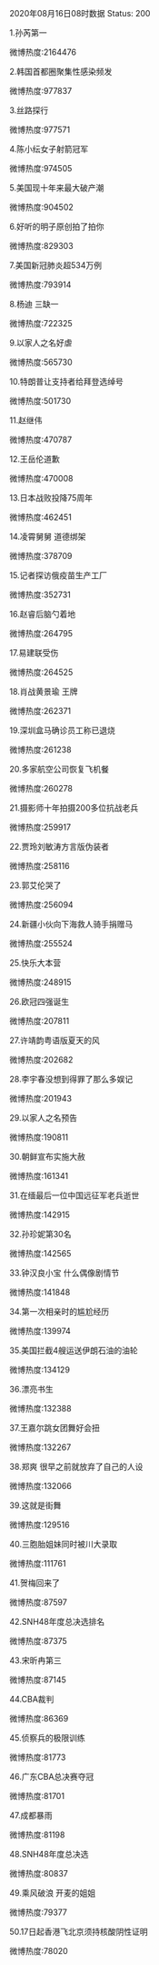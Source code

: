 2020年08月16日08时数据
Status: 200

1.孙芮第一

微博热度:2164476

2.韩国首都圈聚集性感染频发

微博热度:977837

3.丝路探行

微博热度:977571

4.陈小纭女子射箭冠军

微博热度:974505

5.美国现十年来最大破产潮

微博热度:904502

6.好听的明子原创拍了拍你

微博热度:829303

7.美国新冠肺炎超534万例

微博热度:793914

8.杨迪 三缺一

微博热度:722325

9.以家人之名好虐

微博热度:565730

10.特朗普让支持者给拜登选绰号

微博热度:501730

11.赵继伟

微博热度:470787

12.王岳伦道歉

微博热度:470008

13.日本战败投降75周年

微博热度:462451

14.凌霄舅舅 道德绑架

微博热度:378709

15.记者探访俄疫苗生产工厂

微博热度:352731

16.赵睿后脑勺着地

微博热度:264795

17.易建联受伤

微博热度:264525

18.肖战黄景瑜 王牌

微博热度:262371

19.深圳盒马确诊员工称已退烧

微博热度:261238

20.多家航空公司恢复飞机餐

微博热度:260278

21.摄影师十年拍摄200多位抗战老兵

微博热度:259917

22.贾玲刘敏涛方言版伪装者

微博热度:258116

23.郭艾伦哭了

微博热度:256094

24.新疆小伙向下海救人骑手捐赠马

微博热度:255524

25.快乐大本营

微博热度:248915

26.欧冠四强诞生

微博热度:207811

27.许靖韵粤语版夏天的风

微博热度:202682

28.李宇春没想到得罪了那么多娱记

微博热度:201943

29.以家人之名预告

微博热度:190811

30.朝鲜宣布实施大赦

微博热度:161341

31.在缅最后一位中国远征军老兵逝世

微博热度:142915

32.孙珍妮第30名

微博热度:142565

33.钟汉良小宝 什么偶像剧情节

微博热度:141848

34.第一次相亲时的尴尬经历

微博热度:139974

35.美国拦截4艘运送伊朗石油的油轮

微博热度:134129

36.漂亮书生

微博热度:132388

37.王嘉尔跳女团舞好会扭

微博热度:132267

38.郑爽 很早之前就放弃了自己的人设

微博热度:132066

39.这就是街舞

微博热度:129516

40.三胞胎姐妹同时被川大录取

微博热度:111761

41.贺梅回来了

微博热度:87597

42.SNH48年度总决选排名

微博热度:87375

43.宋昕冉第三

微博热度:87145

44.CBA裁判

微博热度:86369

45.侦察兵的极限训练

微博热度:81773

46.广东CBA总决赛夺冠

微博热度:81701

47.成都暴雨

微博热度:81198

48.SNH48年度总决选

微博热度:80837

49.乘风破浪 开麦的姐姐

微博热度:79377

50.17日起香港飞北京须持核酸阴性证明

微博热度:78020

